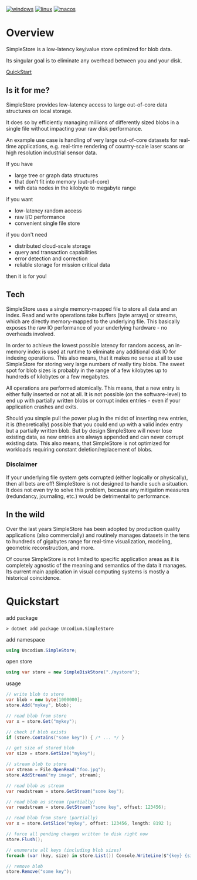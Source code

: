 [![windows](https://github.com/stefanmaierhofer/Uncodium.SimpleStore/actions/workflows/windows.yml/badge.svg)](https://github.com/stefanmaierhofer/Uncodium.SimpleStore/actions/workflows/windows.yml)
[![linux](https://github.com/stefanmaierhofer/Uncodium.SimpleStore/actions/workflows/linux.yml/badge.svg)](https://github.com/stefanmaierhofer/Uncodium.SimpleStore/actions/workflows/linux.yml)
[![macos](https://github.com/stefanmaierhofer/Uncodium.SimpleStore/actions/workflows/macos.yml/badge.svg)](https://github.com/stefanmaierhofer/Uncodium.SimpleStore/actions/workflows/macos.yml)

# Overview

SimpleStore is a low-latency key/value store optimized for blob data.

Its singular goal is to eliminate any overhead between you and your disk.

[QuickStart](#quickstart)

## Is it for me?

SimpleStore provides low-latency access to large out-of-core data structures on local storage.

It does so by efficiently managing millions of differently sized blobs in a single file without impacting your raw disk performance.

An example use case is handling of very large out-of-core datasets for real-time applications, e.g. real-time rendering of country-scale laser scans or high resolution industrial sensor data.

If you have

- large tree or graph data structures
- that don't fit into memory (out-of-core)
- with data nodes in the kilobyte to megabyte range

if you want

- low-latency random access
- raw I/O performance
- convenient single file store

if you don't need

- distributed cloud-scale storage
- query and transaction capabilities
- error detection and correction
- reliable storage for mission critical data

then it is for you!

## Tech

SimpleStore uses a single memory-mapped file to store all data and an index.
Read and write operations take buffers (byte arrays) or streams, which are directly memory-mapped to the underlying file. This basically exposes the raw IO performance of your underlying hardware - no overheads involved.

In order to achieve the lowest possible latency for random access, an in-memory index is used at runtime to eliminate any additional disk IO for indexing operations. This also means, that it makes no sense at all to use SimpleStore for storing very large numbers of really tiny blobs. The sweet spot for blob sizes is probably in the range of a few kilobytes up to hundreds of kilobytes or a few megabytes.

All operations are performed atomically. This means, that a new entry is either fully inserted or not at all. It is not possible (on the software-level) to end up with partially written blobs or corrupt index entries - even if your application crashes and exits.

Should you simple pull the power plug in the midst of inserting new entries, it is (theoretically) possible that you could end up with a valid index entry but a partially written blob. But by design SimpleStore will never lose existing data, as new entries are always appended and can never corrupt existing data. This also means, that SimpleStore is not optimized for workloads requiring constant deletion/replacement of blobs.

### Disclaimer
If your underlying file system gets corrupted (either logically or physically), then all bets are off! 
SimpleStore is not designed to handle such a situation. It does not even try to solve this problem, because any mitigation measures (redundancy, journaling, etc.) would be detrimental to performance.


## In the wild

Over the last years SimpleStore has been adopted by production quality applications (also commercially) and routinely manages datasets in the tens to hundreds of gigabytes range for real-time visualization, modeling, geometric reconstruction, and more.

Of course SimpleStore is not limited to specific application areas as it is completely agnostic of the meaning and semantics of the data it manages. Its current main application in visual computing systems is mostly a historical coincidence.

# Quickstart

add package

```shell
> dotnet add package Uncodium.SimpleStore
```

add namespace

```csharp
using Uncodium.SimpleStore;
```

open store
```csharp
using var store = new SimpleDiskStore("./mystore");
```

usage

```csharp
// write blob to store
var blob = new byte[1000000];
store.Add("mykey", blob);
```

```csharp
// read blob from store
var x = store.Get("mykey");
```

```csharp
// check if blob exists
if (store.Contains("some key")) { /* ... */ }
```

```csharp
// get size of stored blob
var size = store.GetSize("mykey");
```

```csharp
// stream blob to store
var stream = File.OpenRead("foo.jpg");
store.AddStream("my image", stream);
```

```csharp
// read blob as stream
var readstream = store.GetStream("some key");
```

```csharp
// read blob as stream (partially)
var readstream = store.GetStream("some key", offset: 123456);
```

```csharp
// read blob from store (partially)
var x = store.GetSlice("mykey", offset: 123456, length: 8192 );
```

```csharp
// force all pending changes written to disk right now
store.Flush();
```

```csharp
// enumerate all keys (including blob sizes)
foreach (var (key, size) in store.List()) Console.WriteLine($"{key} {size}");
```

```csharp
// remove blob
store.Remove("some key");
```
